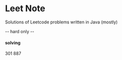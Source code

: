 # Leet Note
Solutions of Leetcode problems written in Java (mostly)

-- hard only --

#### solving
301
887